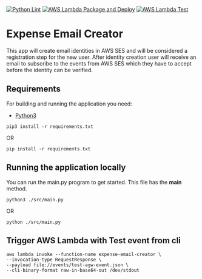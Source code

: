 [![Python Lint](https://github.com/pawanJ09/expense-email-creator/actions/workflows/python-lint.yml/badge.svg)](https://github.com/pawanJ09/expense-email-creator/actions/workflows/python-lint.yml)
[![AWS Lambda Package and Deploy](https://github.com/pawanJ09/expense-email-creator/actions/workflows/aws-lambda-package-deploy.yml/badge.svg)](https://github.com/pawanJ09/expense-email-creator/actions/workflows/aws-lambda-package-deploy.yml)
[![AWS Lambda Test](https://github.com/pawanJ09/expense-email-creator/actions/workflows/aws-lambda-test.yml/badge.svg)](https://github.com/pawanJ09/expense-email-creator/actions/workflows/aws-lambda-test.yml)

# Expense Email Creator

This app will create email identities in AWS SES and will be considered a registration step for 
the new user. After identity creation user will receive an email to subscribe to the events from 
AWS SES which they have to accept before the identity can be verified.

## Requirements

For building and running the application you need:

- [Python3](https://www.python.org/downloads/)

```shell
pip3 install -r requirements.txt
```
OR
```shell
pip install -r requirements.txt
```

## Running the application locally

You can run the main.py program to get started. This file has the __main__ method.

```shell
python3 ./src/main.py
```
OR
```shell
python ./src/main.py
```

## Trigger AWS Lambda with Test event from cli

```shell
aws lambda invoke --function-name expense-email-creator \
--invocation-type RequestResponse \
--payload file://events/test-agw-event.json \
--cli-binary-format raw-in-base64-out /dev/stdout
```
